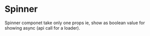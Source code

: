 # Spinner

Spinner componet take only one props ie, show as boolean value for showing async (api call for a loader).

